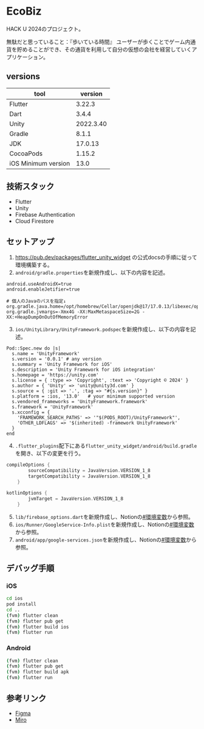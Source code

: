 # EcoBiz
HACK U 2024のプロジェクト。

無駄だと思っていること：『歩いている時間』
ユーザーが歩くことでゲーム内通貨を貯めることができ、その通貨を利用して自分の仮想の会社を経営していくアプリケーション。

## versions
| tool | version |
| -- | -- |
| Flutter | 3.22.3 |
| Dart | 3.4.4 |
| Unity | 2022.3.40 |
| Gradle | 8.1.1 |
| JDK | 17.0.13 |
| CocoaPods | 1.15.2 |
| iOS Minimum version | 13.0 |

## 技術スタック
- Flutter
- Unity
- Firebase Authentication
- Cloud Firestore

## セットアップ
1. https://pub.dev/packages/flutter_unity_widget の公式docsの手順に従って環境構築する。
2. `android/gradle.properties`を新規作成し、以下の内容を記述。
```gradle.properties
android.useAndroidX=true
android.enableJetifier=true

# 個人のJavaのパスを指定↓
org.gradle.java.home=/opt/homebrew/Cellar/openjdk@17/17.0.13/libexec/openjdk.jdk/Contents/Home
org.gradle.jvmargs=-Xmx4G -XX:MaxMetaspaceSize=2G -XX:+HeapDumpOnOutOfMemoryError
```
3. `ios/UnityLibrary/UnityFramework.podspec`を新規作成し、以下の内容を記述。
```UnityFramework.podspec
Pod::Spec.new do |s|
  s.name = 'UnityFramework'
  s.version = '0.0.1' # any version
  s.summary = 'Unity Framework for iOS'
  s.description = 'Unity Framework for iOS integration'
  s.homepage = 'https://unity.com'
  s.license = { :type => 'Copyright', :text => 'Copyright © 2024' }
  s.author = { 'Unity' => 'unity@unity3d.com' }
  s.source = { :git => '.', :tag => "#{s.version}" }
  s.platform = :ios, '13.0'   # your minimum supported version
  s.vendored_frameworks = 'UnityFramework.framework'
  s.framework = 'UnityFramework'
  s.xcconfig = {
    'FRAMEWORK_SEARCH_PATHS' => '"$(PODS_ROOT)/UnityFramework"',
    'OTHER_LDFLAGS' => '$(inherited) -framework UnityFramework'
  }
end
```
4. `.flutter_plugins`配下にある`flutter_unity_widget/android/build.gradle`を開き、以下の変更を行う。
```build.gradle
compileOptions {
        sourceCompatibility = JavaVersion.VERSION_1_8
        targetCompatibility = JavaVersion.VERSION_1_8
    }

kotlinOptions {
        jvmTarget = JavaVersion.VERSION_1_8
    }
```
5. `lib/firebase_options.dart`を新規作成し、Notionの[#環境変数](https://www.notion.so/14a15180284f802fb3b5c5e16d5eb783?pvs=4)から参照。
6. `ios/Runner/GoogleService-Info.plist`を新規作成し、Notionの[#環境変数](https://www.notion.so/14a15180284f802fb3b5c5e16d5eb783?pvs=4)から参照。
7. `android/app/google-services.json`を新規作成し、Notionの[#環境変数](https://www.notion.so/14a15180284f802fb3b5c5e16d5eb783?pvs=4)から参照。

## デバッグ手順
### iOS
```bash
cd ios
pod install
cd ..
(fvm) flutter clean
(fvm) flutter pub get
(fvm) flutter build ios
(fvm) flutter run
```
### Android
```bash
(fvm) flutter clean
(fvm) flutter pub get
(fvm) flutter build apk
(fvm) flutter run
```

## 参考リンク
- [Figma](https://www.figma.com/design/7bmruFMTucvrdtZbTUK9uk/UI%E8%A8%AD%E8%A8%88?node-id=0-1&t=ip9rzQ75xjwzcnW6-1)
- [Miro](https://miro.com/app/board/uXjVLGGoy8c=/?share_link_id=227586627554)
